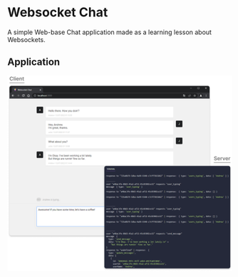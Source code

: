 # Websocket Chat

A simple Web-base Chat application made as a learning lesson about Websockets.

## Application

[![Thumb Client and Server](https://raw.githubusercontent.com/romulorvs/websocket-chat/develop/app_example.png)](https://raw.githubusercontent.com/romulorvs/websocket-chat/develop/app_example.png)
